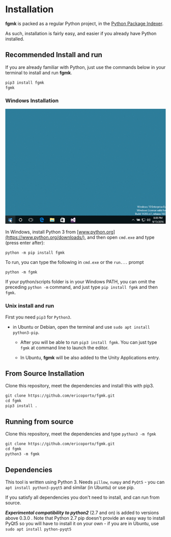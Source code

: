 # Installation

**fgmk** is packed as a regular Python project, in the [Python Package Indexer](https://pypi.python.org/pypi/fgmk).

As such, installation is fairly easy, and easier if you already have Python
installed.


## Recommended Install and run

If you are already familiar with Python, just use the commands below in your
terminal to install and run **fgmk**.

    pip3 install fgmk
    fgmk


### Windows Installation

![Installation on Windows with pip](win_fgmk_install.gif)

In Windows, install Python 3 from [www.python.org](https://www.python.org/downloads/),
and then open `cmd.exe` and type (press enter after):

    python -m pip install fgmk

To run, you can type the following in `cmd.exe` or the `run...` prompt

    python -m fgmk

If your python/scripts folder is in your Windows PATH, you can omit the
preceding `python -m` command, and just type `pip install fgmk` and then `fgmk`.


### Unix install and run

First you need `pip3` for `Python3`.

- in Ubuntu or Debian, open the terminal and use `sudo apt install python3-pip`.

   - After you will be able to run `pip3 install fgmk`. You can just type `fgmk` at command line to launch the editor.

   - In Ubuntu, **fgmk** will be also added to the Unity Applications entry.


## From Source Installation

Clone this repository, meet the dependencies and install this with pip3.

    git clone https://github.com/ericoporto/fgmk.git
    cd fgmk
    pip3 install .


## Running from source

Clone this repository, meet the dependencies and type `python3 -m fgmk`

    git clone https://github.com/ericoporto/fgmk.git
    cd fgmk
    python3 -m fgmk


## Dependencies

This tool is written using Python 3. Needs `pillow`, `numpy` and `PyQt5` -
you can `apt install python3-pyqt5` and similar (in Ubuntu) or use pip.

If you satisfy all dependencies you don't need to install, and can run from
source.

***Experimental compatibility to python2*** (2.7 and on) is added to versions above
0.3.0 . Note that Python 2.7 pip doesn't provide an easy way to install PyQt5 so
you will have to install it on your own - if you are in Ubuntu, use `sudo apt install python-pyqt5`
